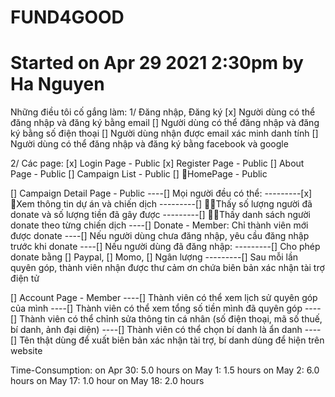 # FUND4GOOD

# Started on Apr 29 2021 2:30pm by Ha Nguyen

Những điều tôi cố gắng làm:
1/ Đăng nhập, Đăng ký
[x] Người dùng có thể đăng nhập và đăng ký bằng email
[] Người dùng có thể đăng nhập và đăng ký bằng số điện thoại
[] Người dùng nhận được email xác minh danh tính
[] Người dùng có thể đăng nhập và đăng ký bằng facebook và google

2/ Các page:
[x] Login Page - Public
[x] Register Page - Public
[] About Page - Public
[] Campaign List - Public
[] HomePage - Public

[] Campaign Detail Page - Public
----[] Mọi người đều có thể:
---------[x] Xem thông tin dự án và chiến dịch
---------[] Thấy số lượng người đã donate và số lượng tiền đã gây được
---------[] Thấy danh sách người donate theo từng chiến dịch
----[] Donate - Member: Chỉ thành viên mới được donate
----[] Nếu người dùng chưa đăng nhập, yêu cầu đăng nhập trước khi donate
----[] Nếu người dùng đã đăng nhập:
---------[] Cho phép donate bằng [] Paypal, [] Momo, [] Ngân lượng
---------[] Sau mỗi lần quyên góp, thành viên nhận được thư cảm ơn chứa biên bản xác nhận tài trợ điện tử

[] Account Page - Member
----[] Thành viên có thể xem lịch sử quyên góp của mình
----[] Thành viên có thể xem tổng số tiền mình đã quyên góp
----[] Thành viên có thể chỉnh sửa thông tin cá nhân (số điện thoại, mã số thuế, bí danh, ảnh đại diện)
----[] Thành viên có thể chọn bí danh là ẩn danh
----[] Tên thật dùng để xuất biên bản xác nhận tài trợ, bí danh dùng để hiện trên website

Time-Consumption:
on Apr 30: 5.0 hours
on May 1: 1.5 hours
on May 2: 6.0 hours
on May 17: 1.0 hour
on May 18: 2.0 hours
